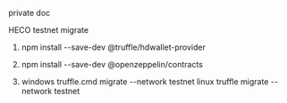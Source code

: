 private doc

HECO testnet migrate
1. npm install --save-dev @truffle/hdwallet-provider

2. npm install --save-dev @openzeppelin/contracts

3. windows
truffle.cmd migrate --network testnet
   linux
truffle migrate --network testnet